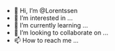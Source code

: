 - 👋 Hi, I’m @Lorentssen
- 👀 I’m interested in ...
- 🌱 I’m currently learning ...
- 💞️ I’m looking to collaborate on ...
- 📫 How to reach me ...

<!---
Lorentssen/Lorentssen is a ✨ special ✨ repository because its `README.md` (this file) appears on your GitHub profile.
You can click the Preview link to take a look at your changes.
--->
